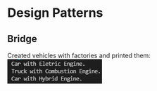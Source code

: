 # Design Patterns
## Bridge
Created vehicles with factories and printed them:
<img src="vehicle.png">
